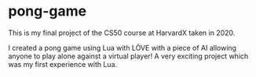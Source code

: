 # pong-game
This is my final project of the CS50 course at HarvardX taken in 2020.

I created a pong game using Lua with LÖVE with a piece of AI allowing anyone to play alone against a virtual player! A very exciting project which was my first experience with Lua.
